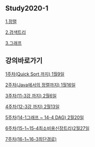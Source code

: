  Study2020-1
 ----------
[1.정렬](https://github.com/pknunan/Study2020-1/tree/master/1.%EC%A0%95%EB%A0%AC)

[2.검색트리](https://github.com/pknunan/Study2020-1/tree/master/2.%EA%B2%80%EC%83%89%ED%8A%B8%EB%A6%AC)

[3.그래프](https://github.com/pknunan/Study2020-1/tree/master/3.%EA%B7%B8%EB%9E%98%ED%94%84)


강의바로가기
-------

[1주차(Quick Sort 까지) 1월9일](https://www.youtube.com/watch?v=0dG7xTt5IfQ&list=PL52K_8WQO5oUuH06MLOrah4h05TZ4n38l&index=8)

[2주차(Java에서의 정렬까지) 1월16일](https://www.youtube.com/watch?v=ihyg2OR8IR0&list=PL52K_8WQO5oUuH06MLOrah4h05TZ4n38l&index=11)

[3주차(11-3강 까지) 2월6일](https://www.youtube.com/watch?v=TdakkF5Xh6o&index=19&list=PL52K_8WQO5oUuH06MLOrah4h05TZ4n38l)

[4주차(12-3강 까지) 2월13일](https://www.youtube.com/watch?v=gF20ZSplxZE&index=23&list=PL52K_8WQO5oUuH06MLOrah4h05TZ4n38l&t=7s)

[5주차(14-1그래프 ~ 14-4 DAG) 2월20일](https://www.youtube.com/watch?v=hiW1KAyN1sc)

[6주차(15-1~15-4최소비용신장트리)2월27일](https://www.youtube.com/watch?v=i4ZDgJS0_yM&list=PL52K_8WQO5oUuH06MLOrah4h05TZ4n38l&index=33)

[7주차(16-1~16-3최단경로)](https://www.youtube.com/watch?v=QH-Btq8SgLQ&list=PL52K_8WQO5oUuH06MLOrah4h05TZ4n38l&index=37)
